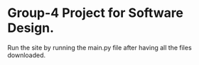 # Group-4 Project for Software Design.

Run the site by running the main.py file after having all the files downloaded.

